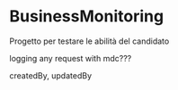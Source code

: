 # BusinessMonitoring
Progetto per testare le abilità del candidato


logging any request with mdc???


createdBy, updatedBy